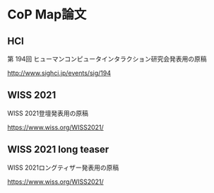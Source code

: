 # CoP Map論文

## HCI

第 194回 ヒューマンコンピュータインタラクション研究会発表用の原稿

http://www.sighci.jp/events/sig/194

## WISS 2021

WISS 2021登壇発表用の原稿

https://www.wiss.org/WISS2021/

## WISS 2021 long teaser

WISS 2021ロングティザー発表用の原稿

https://www.wiss.org/WISS2021/

